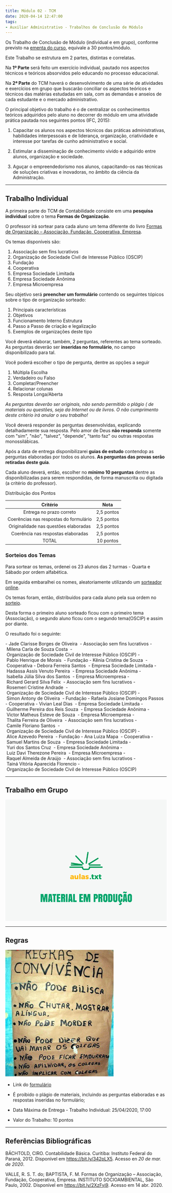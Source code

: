 ```yaml
---
title: Módulo 02 - TCM
date: 2020-04-14 12:47:00
tags:
- Auxiliar Administrativo - Trabalhos de Conclusão de Módulo
---
```


Os Trabalho de Conclusão de Módulo (individual e em grupo), conforme previsto na [ementa do curso](../../../../pages/cursos/administracao.html), equivale a 30 pontos/módulo.

Este Trabalho se estrutura em 2 partes, distintas e correlatas.

Na **1º Parte** será feito um exercício individual, pautado nos aspectos técnicos e teóricos absorvidos pelo educando no processo educacional.

Na **2ª Parte** do TCM haverá o desenvolvimento de uma série de atividades e exercícios em grupo que buscarão conciliar os aspectos teóricos e técnicos das matérias estudadas em sala, com as demandas e anseios de cada estudante e o mercado administrativo.

O principal objetivo do trabalho é o de centralizar os conhecimentos teóricos adquiridos pelo aluno no decorrer do módulo em uma atividade prática pautada nos seguintes pontos (IFC, 2015):

1. Capacitar os alunos nos aspectos técnicos das práticas administrativas, habilidades interpessoais e de liderança, organização, criatividade e interesse por tarefas de cunho administrativo e social.

2. Estimular a disseminação de conhecimento vivido e adquirido entre alunos, organização e sociedade.

3. Aguçar o empreendedorismo nos alunos, capacitando-os nas técnicas de soluções criativas e inovadoras, no âmbito da ciência da Administração.

---

## Trabalho Individual

A primeira parte do TCM de Contabilidade consiste em uma **pesquisa individual** sobre o tema **Formas de Organização**.

O professor irá sortear para cada aluno um tema diferente do livro [Formas de Organização – Associação, Fundação, Cooperativa, Empresa](https://bit.ly/2XzFvj9).

Os temas disponíveis são:

1. Associação sem fins lucrativos
2. Organização de Sociedade Civil de Interesse Público (OSCIP)
3. Fundação
4. Cooperativa
5. Empresa Sociedade Limitada
6. Empresa Sociedade Anônima
7. Empresa Microempresa

Seu objetivo será **preencher um formulário** contendo os seguintes tópicos sobre o tipo de organização sorteado:

1. Principais características
2. Objetivos
3. Funcionamento Interno Estrutura
4. Passo a Passo de criação e legalização
5. Exemplos de organizações deste tipo

Você deverá elaborar, também, 2 perguntas, referentes ao tema sorteado. As perguntas deverão ser **inseridas no formulário**, no campo disponibilizado para tal.

Você poderá escolher o tipo de pergunta, dentre as opções a seguir

1. Múltipla Escolha
2. Verdadeiro ou Falso
3. Completar/Preencher
4. Relacionar colunas
5. Resposta Longa/Aberta

*As perguntas deverão ser originais, não sendo permitido o plágio ( de materiais ou questões, seja da Internet ou de livros. O não cumprimento deste critério irá anular o seu trabalho!*

Você deverá responder às perguntas desenvolvidas, explicando detalhadamente sua resposta. Pelo amor de Deus **não responda** somente com "sim", "não", "talvez", "depende", "tanto faz" ou outras respostas monossilábicas.

Após a data de entrega disponibilizarei **guias de estudo** contendop as perguntas elaboradas por todos os alunos. **As perguntas das provas serão retiradas deste guia**.

Cada aluno deverá, então, escolher no **mínimo 10 perguntas** dentre as disponibilizadas para serem respondidas, de forma manuscrita ou digitada (a critério do professor).

Distribuição dos Pontos

| Critério                              | Nota       |
| :-----:                               | :-----:    |
| Entrega no prazo correto              | 2,5 pontos | 
| Coerências nas respostas do formulário| 2,5 pontos | 
| Originalidade nas questões elaboradas | 2,5 pontos | 
| Coerência nas respostas elaboradas    | 2,5 pontos |
| TOTAL                                 | 10 pontos  | 

### Sorteios dos Temas

Para sortear os temas, ordenei os 23 alunos das 2 turmas - Quarta e Sábado por ordem alfabética.

Em seguida embaralhei os nomes, aleatoriamente utilizando um [sorteador online](https://sorteador.com.br/).

Os temas foram, então, distribuídos para cada aluno pela sua ordem no [sorteio](https://sorteador.com.br/embaralhador/resultado/188692). 

Desta forma o primeiro aluno sorteado ficou com o primeiro tema (Associação), o segundo aluno ficou com o segundo tema(OSCIP) e assim por diante.

O resultado foi o seguinte:

- Jade Clarisse Borges de Oliveira 	- Associação sem fins lucrativos
- Milena Carla de Souza Costa 	- Organização de Sociedade Civil de Interesse Público (OSCIP)
- Pablo Henrique de Morais 	- Fundação
- Kênia Cristina de Souza 	- Cooperativa
- Debora Ferreira Santos 	- Empresa Sociedade Limitada
- Hadassa Assis Venuto Pereira 	- Empresa Sociedade Anônima
- Isabella Júlia Silva dos Santos 	- Empresa Microempresa
- Richard Gerard Silva Felix 	- Associação sem fins lucrativos
- Rosemeri Cristine Andrade 	- Organização de Sociedade Civil de Interesse Público (OSCIP)
- Simon Antony de Oliveira 	- Fundação
- Rafaela Josiane Domingos Passos 	- Cooperativa
- Vivian Leal Dias 	- Empresa Sociedade Limitada
- Guilherme Pereira dos Reis Souza 	- Empresa Sociedade Anônima
- Victor Matheus Esteve de Souza 	- Empresa Microempresa
- Thalita Ferreira de Oliveira 	- Associação sem fins lucrativos
- Camile Floriano Santos 	- Organização de Sociedade Civil de Interesse Público (OSCIP)
- Alice Azevedo Pereira 	- Fundação
- Ana Luiza Mapa 	- Cooperativa
- Samuel Martins de Souza 	- Empresa Sociedade Limitada
- Yuri dos Santos Cruz 	- Empresa Sociedade Anônima
- Luiz Davi Therezone Pereira 	- Empresa Microempresa
- Raquel Almeida de Araújo 	- Associação sem fins lucrativos
- Tainá Vitória Aparecida Florencio	- Organização de Sociedade Civil de Interesse Público (OSCIP)

---

## Trabalho em Grupo

![Material em Produção](../../../../assets/media/img/wallpapers/producao.gif)

---

## Regras

![Regras do Trabalho](../../../../assets/media/img/etica/regras-de-convivencia.jpg)

- <i class="icofont-link"></i> Link do [formulário](https://forms.gle/wBAKTb2NEEycSjK5A)

- <i class="icofont-not-allowed"></i> É proibido o plágio de materiais, incluindo as perguntas elaboradas e as respostas inseridas no formulário;

- <i class="icofont-clock-time"></i> Data Máxima de Entrega - Trabalho Individual: 25/04/2020, 17:00

- <i class="icofont-dollar"></i> Valor do Trabalho: 10 pontos

---

## Referências Bibliográficas

BÄCHTOLD, CIRO. Contabilidade Básica. Curitiba: Instituto Federal do Paraná, 2012. Disponível em <https://bit.ly/342pLX5>. Acesso en *20 de mar. de 2020*.

VALLE, R. S. T. do; BAPTISTA, F. M. Formas de Organização – Associação, Fundação, Cooperativa, Empresa. INSTITUTO SOCIOAMBIENTAL, São Paulo, 2002.  Disponível em <https://bit.ly/2XzFvj9>. Acesso em 14 abr. 2020.